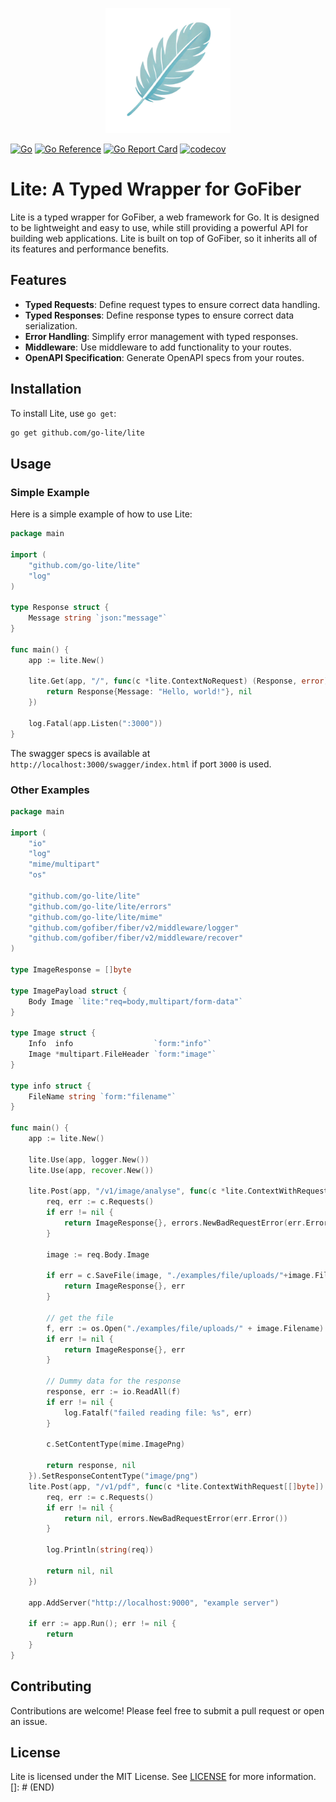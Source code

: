 <p style="text-align: center;">
  <img src="./logo/lite.png" height="200" alt="Lite Logo" />
</p>

[![Go](https://github.com/go-lite/lite/actions/workflows/go.yml/badge.svg?branch=main)](https://github.com/go-lite/lite/actions/workflows/go.yml)
[![Go Reference](https://pkg.go.dev/badge/github.com/go-lite/lite.svg)](https://pkg.go.dev/github.com/go-lite/lite)
[![Go Report Card](https://goreportcard.com/badge/github.com/go-lite/lite)](https://goreportcard.com/report/github.com/go-lite/lite)
[![codecov](https://codecov.io/gh/go-lite/lite/graph/badge.svg?token=5OFXTQKHEE)](https://codecov.io/gh/go-lite/lite)
# Lite: A Typed Wrapper for GoFiber
Lite is a typed wrapper for GoFiber, a web framework for Go. It is designed to be lightweight and easy to use, while still providing a powerful API for building web applications. Lite is built on top of GoFiber, so it inherits all of its features and performance benefits.

## Features
- **Typed Requests**: Define request types to ensure correct data handling.
- **Typed Responses**: Define response types to ensure correct data serialization.
- **Error Handling**: Simplify error management with typed responses.
- **Middleware**: Use middleware to add functionality to your routes.
- **OpenAPI Specification**: Generate OpenAPI specs from your routes.

## Installation
To install Lite, use `go get`:

```bash
go get github.com/go-lite/lite
```

## Usage
### Simple Example
Here is a simple example of how to use Lite:

```go
package main

import (
	"github.com/go-lite/lite"
	"log"
)

type Response struct {
	Message string `json:"message"`
}

func main() {
	app := lite.New()

	lite.Get(app, "/", func(c *lite.ContextNoRequest) (Response, error) {
		return Response{Message: "Hello, world!"}, nil
	})

	log.Fatal(app.Listen(":3000"))
}
```
The swagger specs is available at `http://localhost:3000/swagger/index.html` if port `3000` is used.

### Other Examples
```go
package main

import (
	"io"
	"log"
	"mime/multipart"
	"os"

	"github.com/go-lite/lite"
	"github.com/go-lite/lite/errors"
	"github.com/go-lite/lite/mime"
	"github.com/gofiber/fiber/v2/middleware/logger"
	"github.com/gofiber/fiber/v2/middleware/recover"
)

type ImageResponse = []byte

type ImagePayload struct {
	Body Image `lite:"req=body,multipart/form-data"`
}

type Image struct {
	Info  info                  `form:"info"`
	Image *multipart.FileHeader `form:"image"`
}

type info struct {
	FileName string `form:"filename"`
}

func main() {
	app := lite.New()

	lite.Use(app, logger.New())
	lite.Use(app, recover.New())

	lite.Post(app, "/v1/image/analyse", func(c *lite.ContextWithRequest[ImagePayload]) (ImageResponse, error) {
		req, err := c.Requests()
		if err != nil {
			return ImageResponse{}, errors.NewBadRequestError(err.Error())
		}

		image := req.Body.Image

		if err = c.SaveFile(image, "./examples/file/uploads/"+image.Filename); err != nil {
			return ImageResponse{}, err
		}

		// get the file
		f, err := os.Open("./examples/file/uploads/" + image.Filename)
		if err != nil {
			return ImageResponse{}, err
		}

		// Dummy data for the response
		response, err := io.ReadAll(f)
		if err != nil {
			log.Fatalf("failed reading file: %s", err)
		}

		c.SetContentType(mime.ImagePng)

		return response, nil
	}).SetResponseContentType("image/png")
	lite.Post(app, "/v1/pdf", func(c *lite.ContextWithRequest[[]byte]) (any, error) {
		req, err := c.Requests()
		if err != nil {
			return nil, errors.NewBadRequestError(err.Error())
		}

		log.Println(string(req))

		return nil, nil
	})

	app.AddServer("http://localhost:9000", "example server")

	if err := app.Run(); err != nil {
		return
	}
}
```


## Contributing
Contributions are welcome! Please feel free to submit a pull request or open an issue.

## License
Lite is licensed under the MIT License. See [LICENSE](LICENSE) for more information.
[]: # (END)

